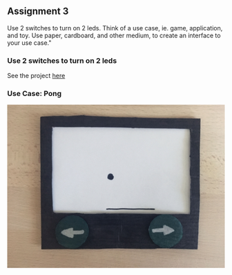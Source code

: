 ## Assignment 3
Use 2 switches to turn on 2 leds. Think of a use case, ie. game, application, and toy. Use paper, cardboard, and other medium, to create an interface to your use case."

### Use 2 switches to turn on 2 leds

See the project [here](https://www.youtube.com/watch?v=xWRQ383clgs)

### Use Case: Pong

![alt tag](https://github.com/sarahkasiske/physical-computing/blob/master/week3/IMG_2426.JPG)
